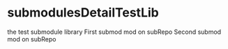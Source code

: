 # submodulesDetailTestLib
the test submodule library
First submod mod on subRepo
Second submod mod on subRepo
